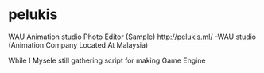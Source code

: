 # pelukis
WAU Animation studio Photo Editor (Sample)
http://pelukis.ml/
-WAU studio (Animation Company Located At Malaysia)
<p>While I Mysele still gathering script for making Game Engine</p>
